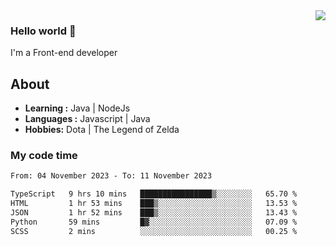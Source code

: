 <img align='right' src="https://github-readme-stats.vercel.app/api?username=jumodada&show_icons=true&theme=vue">

### Hello world 👋

I'm a Front-end developer 
    
## About
-  **Learning :** Java | NodeJs
-  **Languages :** Javascript | Java
-  **Hobbies:** Dota | The Legend of Zelda

### My code time

<!--START_SECTION:waka-->

```txt
From: 04 November 2023 - To: 11 November 2023

TypeScript   9 hrs 10 mins   ████████████████▒░░░░░░░░   65.70 %
HTML         1 hr 53 mins    ███▒░░░░░░░░░░░░░░░░░░░░░   13.53 %
JSON         1 hr 52 mins    ███▒░░░░░░░░░░░░░░░░░░░░░   13.43 %
Python       59 mins         █▓░░░░░░░░░░░░░░░░░░░░░░░   07.09 %
SCSS         2 mins          ░░░░░░░░░░░░░░░░░░░░░░░░░   00.25 %
```

<!--END_SECTION:waka-->
